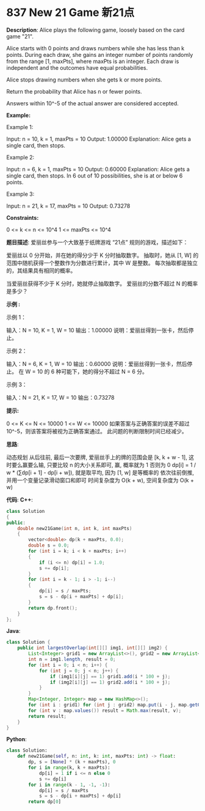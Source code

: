 # 837 New 21 Game 新21点

__Description__:
Alice plays the following game, loosely based on the card game "21".

Alice starts with 0 points and draws numbers while she has less than k points. During each draw, she gains an integer number of points randomly from the range [1, maxPts], where maxPts is an integer. Each draw is independent and the outcomes have equal probabilities.

Alice stops drawing numbers when she gets k or more points.

Return the probability that Alice has n or fewer points.

Answers within 10^-5 of the actual answer are considered accepted.

__Example:__

Example 1:

Input: n = 10, k = 1, maxPts = 10
Output: 1.00000
Explanation: Alice gets a single card, then stops.

Example 2:

Input: n = 6, k = 1, maxPts = 10
Output: 0.60000
Explanation: Alice gets a single card, then stops.
In 6 out of 10 possibilities, she is at or below 6 points.

Example 3:

Input: n = 21, k = 17, maxPts = 10
Output: 0.73278

__Constraints:__

0 <= k <= n <= 10^4
1 <= maxPts <= 10^4

__题目描述__:
爱丽丝参与一个大致基于纸牌游戏 “21点” 规则的游戏，描述如下：

爱丽丝以 0 分开始，并在她的得分少于 K 分时抽取数字。 抽取时，她从 [1, W] 的范围中随机获得一个整数作为分数进行累计，其中 W 是整数。 每次抽取都是独立的，其结果具有相同的概率。

当爱丽丝获得不少于 K 分时，她就停止抽取数字。 爱丽丝的分数不超过 N 的概率是多少？

__示例 :__

示例 1：

输入：N = 10, K = 1, W = 10
输出：1.00000
说明：爱丽丝得到一张卡，然后停止。

示例 2：

输入：N = 6, K = 1, W = 10
输出：0.60000
说明：爱丽丝得到一张卡，然后停止。
在 W = 10 的 6 种可能下，她的得分不超过 N = 6 分。

示例 3：

输入：N = 21, K = 17, W = 10
输出：0.73278

__提示:__

0 <= K <= N <= 10000
1 <= W <= 10000
如果答案与正确答案的误差不超过 10^-5，则该答案将被视为正确答案通过。
此问题的判断限制时间已经减少。

__思路__:

动态规划
从后往前, 最后一次要牌, 爱丽丝手上的牌的范围会是 [k, k + w - 1], 这时要么赢要么输, 只要比较 n 的大小关系即可, 赢, 概率就为 1 否则为 0
dp[i] = 1 / w * (∑dp[i + 1] - dp[i + w]), 就是取平均, 因为 [1, w] 是等概率的
依次往前倒推, 并用一个变量记录滑动窗口和即可
时间复杂度为 O(k + w), 空间复杂度为 O(k + w)

__代码__:
__C++__:

```C++
class Solution 
{
public:
    double new21Game(int n, int k, int maxPts) 
    {
        vector<double> dp(k + maxPts, 0.0);
        double s = 0.0;
        for (int i = k; i < k + maxPts; i++) 
        {
            if (i <= n) dp[i] = 1.0;
            s += dp[i];
        }
        for (int i = k - 1; i > -1; i--) 
        {
            dp[i] = s / maxPts;
            s = s - dp[i + maxPts] + dp[i];
        }
        return dp.front();
    }
};
```

__Java__:

```Java
class Solution {
    public int largestOverlap(int[][] img1, int[][] img2) {
        List<Integer> grid1 = new ArrayList<>(), grid2 = new ArrayList<>();
        int n = img1.length, result = 0;
        for (int i = 0; i < n; i++) {
            for (int j = 0; j < n; j++) {
                if (img1[i][j] == 1) grid1.add(i * 100 + j);
                if (img2[i][j] == 1) grid2.add(i * 100 + j);
            }
        }
        Map<Integer, Integer> map = new HashMap<>();
        for (int i : grid1) for (int j : grid2) map.put(i - j, map.getOrDefault(i - j, 0) + 1);
        for (int v : map.values()) result = Math.max(result, v);
        return result;
    }
}
```

__Python__:

```Python
class Solution:
    def new21Game(self, n: int, k: int, maxPts: int) -> float:
        dp, s = [None] * (k + maxPts), 0
        for i in range(k, k + maxPts):
            dp[i] = 1 if i <= n else 0
            s += dp[i]
        for i in range(k - 1, -1, -1):
            dp[i] = s / maxPts
            s = s - dp[i + maxPts] + dp[i]
        return dp[0]
```
